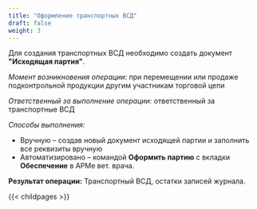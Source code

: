 ```yaml
---
title: "Оформление транспортных ВСД"
draft: false
weight: 3
---
```


Для создания транспортных ВСД необходимо создать документ **"Исходящая партия"**.

*Момент возникновения операции:* при перемещении или продаже подконтрольной продукции другим участникам торговой цепи

*Ответственный за выполнение операции:* ответственный за транспортные ВСД

*Способы выполнения:*

- Вручную – создав новый документ исходящей партии и заполнить все реквизиты вручную
- Автоматизировано – командой **Оформить партию** с вкладки **Обеспечение** в АРМе вет. врача.

**Результат операции:** Транспортный ВСД, остатки записей журнала.

{{< childpages >}}

